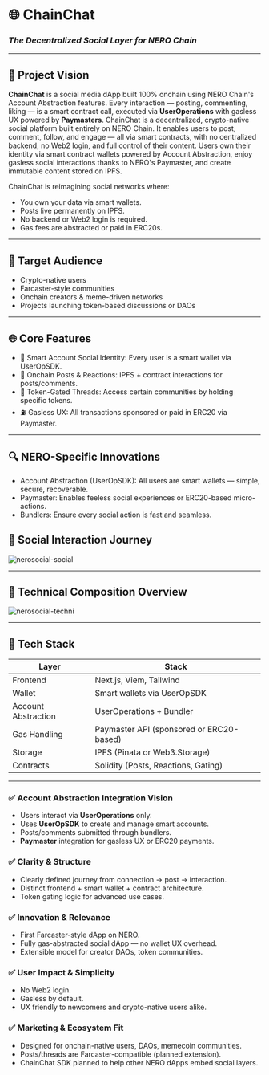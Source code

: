 # 🌐 ChainChat  
### _The Decentralized Social Layer for NERO Chain_

---

## 🚀 Project Vision

**ChainChat** is a social media dApp built 100% onchain using NERO Chain's Account Abstraction features. Every interaction — posting, commenting, liking — is a smart contract call, executed via **UserOperations** with gasless UX powered by **Paymasters**. ChainChat is a decentralized, crypto-native social platform built entirely on NERO Chain. It enables users to post, comment, follow, and engage — all via smart contracts, with no centralized backend, no Web2 login, and full control of their content.
Users own their identity via smart contract wallets powered by Account Abstraction, enjoy gasless social interactions thanks to NERO's Paymaster, and create immutable content stored on IPFS.

ChainChat is reimagining social networks where:
- You own your data via smart wallets.
- Posts live permanently on IPFS.
- No backend or Web2 login is required.
- Gas fees are abstracted or paid in ERC20s.

---
## 👥 Target Audience
- Crypto-native users
- Farcaster-style communities
- Onchain creators & meme-driven networks
- Projects launching token-based discussions or DAOs

---

## 🌐 Core Features
- 🔐 Smart Account Social Identity: Every user is a smart wallet via UserOpSDK.
- 📝 Onchain Posts & Reactions: IPFS + contract interactions for posts/comments.
- 💬 Token-Gated Threads: Access certain communities by holding specific tokens.
- ⛽ Gasless UX: All transactions sponsored or paid in ERC20 via Paymaster.

--- 

## 🔍 NERO-Specific Innovations
- Account Abstraction (UserOpSDK): All users are smart wallets — simple, secure, recoverable.
- Paymaster: Enables feeless social experiences or ERC20-based micro-actions.
- Bundlers: Ensure every social action is fast and seamless.

## 🧩 Social Interaction Journey

![nerosocial-social](https://github.com/user-attachments/assets/1e5e7d6d-f763-44ac-bfaf-79944b982459)

---

## 🧠 Technical Composition Overview
![nerosocial-techni](https://github.com/user-attachments/assets/4432e819-3532-4e31-b2e3-e8c1fab00d38)

---

## 🔧 Tech Stack

| Layer          | Stack                                     |
|----------------|-------------------------------------------|
| Frontend       | Next.js, Viem, Tailwind                   |
| Wallet         | Smart wallets via UserOpSDK               |
| Account Abstraction | UserOperations + Bundler             |
| Gas Handling   | Paymaster API (sponsored or ERC20-based)  |
| Storage        | IPFS (Pinata or Web3.Storage)             |
| Contracts      | Solidity (Posts, Reactions, Gating)       |

---

### ✅ Account Abstraction Integration Vision
- Users interact via **UserOperations** only.
- Uses **UserOpSDK** to create and manage smart accounts.
- Posts/comments submitted through bundlers.
- **Paymaster** integration for gasless UX or ERC20 payments.

### ✅ Clarity & Structure
- Clearly defined journey from connection → post → interaction.
- Distinct frontend + smart wallet + contract architecture.
- Token gating logic for advanced use cases.

### ✅ Innovation & Relevance
- First Farcaster-style dApp on NERO.
- Fully gas-abstracted social dApp — no wallet UX overhead.
- Extensible model for creator DAOs, token communities.

### ✅ User Impact & Simplicity
- No Web2 login.
- Gasless by default.
- UX friendly to newcomers and crypto-native users alike.

### ✅ Marketing & Ecosystem Fit
- Designed for onchain-native users, DAOs, memecoin communities.
- Posts/threads are Farcaster-compatible (planned extension).
- ChainChat SDK planned to help other NERO dApps embed social layers.
